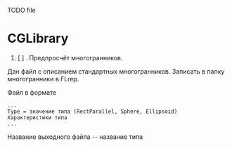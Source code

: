 TODO file

# CGLibrary

1. [ ] . Предпросчёт многогранников.

Дан файл с описанием стандартных многогранников. Записать в папку многогранники в FLrep. 

Файл в формате

```
...
Type = значение типа (RectParallel, Sphere, Ellipsoid)
Характеристики типа
...
```
Название выходного файла -- название типа


[//]: # (# Проект: Bridges)

[//]: # (## LDG-папки-файлы)

[//]: # ()
[//]: # ( 1. [ ] Сделать )

[//]: # ()
[//]: # (## Программа)

